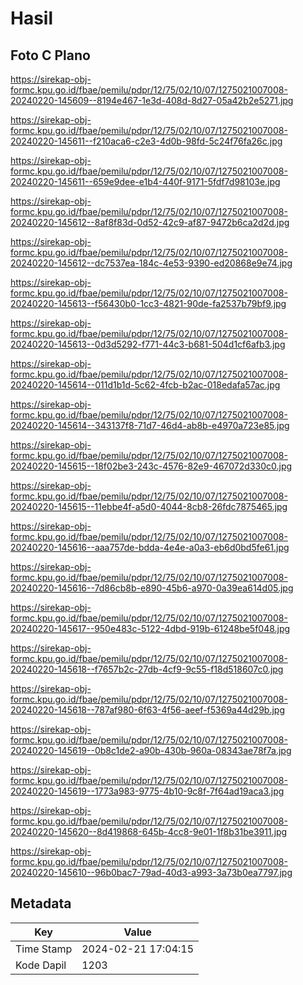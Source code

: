 # Hasil

## Foto C Plano

https://sirekap-obj-formc.kpu.go.id/fbae/pemilu/pdpr/12/75/02/10/07/1275021007008-20240220-145609--8194e467-1e3d-408d-8d27-05a42b2e5271.jpg

https://sirekap-obj-formc.kpu.go.id/fbae/pemilu/pdpr/12/75/02/10/07/1275021007008-20240220-145611--f210aca6-c2e3-4d0b-98fd-5c24f76fa26c.jpg

https://sirekap-obj-formc.kpu.go.id/fbae/pemilu/pdpr/12/75/02/10/07/1275021007008-20240220-145611--659e9dee-e1b4-440f-9171-5fdf7d98103e.jpg

https://sirekap-obj-formc.kpu.go.id/fbae/pemilu/pdpr/12/75/02/10/07/1275021007008-20240220-145612--8af8f83d-0d52-42c9-af87-9472b6ca2d2d.jpg

https://sirekap-obj-formc.kpu.go.id/fbae/pemilu/pdpr/12/75/02/10/07/1275021007008-20240220-145612--dc7537ea-184c-4e53-9390-ed20868e9e74.jpg

https://sirekap-obj-formc.kpu.go.id/fbae/pemilu/pdpr/12/75/02/10/07/1275021007008-20240220-145613--f56430b0-1cc3-4821-90de-fa2537b79bf9.jpg

https://sirekap-obj-formc.kpu.go.id/fbae/pemilu/pdpr/12/75/02/10/07/1275021007008-20240220-145613--0d3d5292-f771-44c3-b681-504d1cf6afb3.jpg

https://sirekap-obj-formc.kpu.go.id/fbae/pemilu/pdpr/12/75/02/10/07/1275021007008-20240220-145614--011d1b1d-5c62-4fcb-b2ac-018edafa57ac.jpg

https://sirekap-obj-formc.kpu.go.id/fbae/pemilu/pdpr/12/75/02/10/07/1275021007008-20240220-145614--343137f8-71d7-46d4-ab8b-e4970a723e85.jpg

https://sirekap-obj-formc.kpu.go.id/fbae/pemilu/pdpr/12/75/02/10/07/1275021007008-20240220-145615--18f02be3-243c-4576-82e9-467072d330c0.jpg

https://sirekap-obj-formc.kpu.go.id/fbae/pemilu/pdpr/12/75/02/10/07/1275021007008-20240220-145615--11ebbe4f-a5d0-4044-8cb8-26fdc7875465.jpg

https://sirekap-obj-formc.kpu.go.id/fbae/pemilu/pdpr/12/75/02/10/07/1275021007008-20240220-145616--aaa757de-bdda-4e4e-a0a3-eb6d0bd5fe61.jpg

https://sirekap-obj-formc.kpu.go.id/fbae/pemilu/pdpr/12/75/02/10/07/1275021007008-20240220-145616--7d86cb8b-e890-45b6-a970-0a39ea614d05.jpg

https://sirekap-obj-formc.kpu.go.id/fbae/pemilu/pdpr/12/75/02/10/07/1275021007008-20240220-145617--950e483c-5122-4dbd-919b-61248be5f048.jpg

https://sirekap-obj-formc.kpu.go.id/fbae/pemilu/pdpr/12/75/02/10/07/1275021007008-20240220-145618--f7657b2c-27db-4cf9-9c55-f18d518607c0.jpg

https://sirekap-obj-formc.kpu.go.id/fbae/pemilu/pdpr/12/75/02/10/07/1275021007008-20240220-145618--787af980-6f63-4f56-aeef-f5369a44d29b.jpg

https://sirekap-obj-formc.kpu.go.id/fbae/pemilu/pdpr/12/75/02/10/07/1275021007008-20240220-145619--0b8c1de2-a90b-430b-960a-08343ae78f7a.jpg

https://sirekap-obj-formc.kpu.go.id/fbae/pemilu/pdpr/12/75/02/10/07/1275021007008-20240220-145619--1773a983-9775-4b10-9c8f-7f64ad19aca3.jpg

https://sirekap-obj-formc.kpu.go.id/fbae/pemilu/pdpr/12/75/02/10/07/1275021007008-20240220-145620--8d419868-645b-4cc8-9e01-1f8b31be3911.jpg

https://sirekap-obj-formc.kpu.go.id/fbae/pemilu/pdpr/12/75/02/10/07/1275021007008-20240220-145610--96b0bac7-79ad-40d3-a993-3a73b0ea7797.jpg


## Metadata

| Key        | Value               |
| ---------- | ------------------- |
| Time Stamp | 2024-02-21 17:04:15 |
| Kode Dapil | 1203                |



